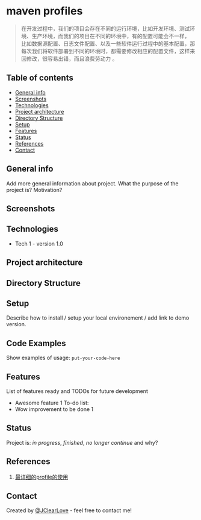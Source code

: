 # maven profiles
> 在开发过程中，我们的项目会存在不同的运行环境，比如开发环境、测试环境、生产环境，而我们的项目在不同的环境中，有的配置可能会不一样，
> 比如数据源配置、日志文件配置、以及一些软件运行过程中的基本配置，那每次我们将软件部署到不同的环境时，都需要修改相应的配置文件，这样来回修改，很容易出错，而且浪费劳动力 。
## Table of contents
* [General info](#general-info)
* [Screenshots](#screenshots)
* [Technologies](#technologies)
* [Project architecture](#project-architecture)
* [Directory Structure](#directory-structure)
* [Setup](#setup)
* [Features](#features)
* [Status](#status)
* [References](#references)
* [Contact](#contact)

## General info
Add more general information about project. What the purpose of the project is? Motivation?
## Screenshots
<!--![image](img/image.png)-->
## Technologies
* Tech 1 - version 1.0
## Project architecture
## Directory Structure
## Setup
Describe how to install / setup your local environement / add link to demo version.
## Code Examples
Show examples of usage:
`put-your-code-here`
## Features
List of features ready and TODOs for future development
* Awesome feature 1
To-do list:
* Wow improvement to be done 1
## Status
Project is: _in progress_, _finished_, _no longer continue_ and why?
## References
1. [最详细的profile的使用](https://blog.csdn.net/java_collect/article/details/83870215)
## Contact
Created by [@JClearLove](https://www.flynerd.pl/) - feel free to contact
me!
